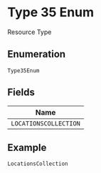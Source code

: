 
# Type 35 Enum

Resource Type

## Enumeration

`Type35Enum`

## Fields

| Name |
|  --- |
| `LOCATIONSCOLLECTION` |

## Example

```
LocationsCollection
```

